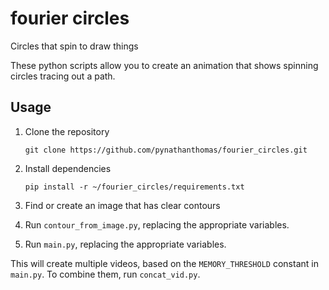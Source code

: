 # fourier circles
 Circles that spin to draw things

 These python scripts allow you to create an animation that shows spinning circles tracing out a path.

## Usage

1. Clone the repository

    `git clone https://github.com/pynathanthomas/fourier_circles.git`

2. Install dependencies

    `pip install -r ~/fourier_circles/requirements.txt`

3. Find or create an image that has clear contours

4. Run `contour_from_image.py`, replacing the appropriate variables.

5. Run `main.py`, replacing the appropriate variables.

This will create multiple videos, based on the `MEMORY_THRESHOLD` constant in `main.py`. To combine them, run `concat_vid.py`.

